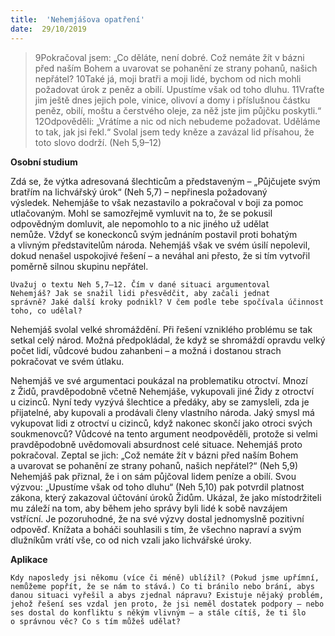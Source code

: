 ```yaml
---
title:  'Nehemjášova opatření'
date:  29/10/2019
---
```


> <p></p>
> 9Pokračoval jsem: „Co děláte, není dobré. Což nemáte žít v bázni před naším Bohem a uvarovat se pohanění ze strany pohanů, našich nepřátel? 10Také já, moji bratři a moji lidé, bychom od nich mohli požadovat úrok z peněz a obilí. Upustíme však od toho dluhu. 11Vraťte jim ještě dnes jejich pole, vinice, olivoví a domy i příslušnou částku peněz, obilí, moštu a čerstvého oleje, za něž jste jim půjčku poskytli.“ 12Odpověděli: „Vrátíme a nic od nich nebudeme požadovat. Uděláme to tak, jak jsi řekl.“ Svolal jsem tedy kněze a zavázal lid přísahou, že toto slovo dodrží. (Neh 5,9–12)

**Osobní studium**

Zdá se, že výtka adresovaná šlechticům a představeným – „Půjčujete svým bratřím na lichvářský úrok“ (Neh 5,7) – nepřinesla požadovaný výsledek. Nehemjáše to však nezastavilo a pokračoval v boji za pomoc utlačovaným. Mohl se samozřejmě vymluvit na to, že se pokusil odpovědným domluvit, ale nepomohlo to a nic jiného už udělat nemůže. Vždyť se koneckonců svým jednáním postavil proti bohatým a vlivným představitelům národa. Nehemjáš však ve svém úsilí nepolevil, dokud nenašel uspokojivé řešení – a neváhal ani přesto, že si tím vytvořil poměrně silnou skupinu nepřátel.

`Uvažuj o textu Neh 5,7–12. Čím v dané situaci argumentoval Nehemjáš? Jak se snažil lidi přesvědčit, aby začali jednat správně? Jaké další kroky podnikl? V čem podle tebe spočívala účinnost toho, co udělal?`

Nehemjáš svolal velké shromáždění. Při řešení vzniklého problému se tak setkal celý národ. Možná předpokládal, že když se shromáždí opravdu velký počet lidí, vůdcové budou zahanbeni – a možná i dostanou strach pokračovat ve svém útlaku.

Nehemjáš ve své argumentaci poukázal na problematiku otroctví. Mnozí z Židů, pravděpodobně včetně Nehemjáše, vykupovali jiné Židy z otroctví u cizinců. Nyní tedy vyzývá šlechtice a předáky, aby se zamysleli, zda je přijatelné, aby kupovali a prodávali členy vlastního národa. Jaký smysl má vykupovat lidi z otroctví u cizinců, když nakonec skončí jako otroci svých soukmenovců? Vůdcové na tento argument neodpověděli, protože si velmi pravděpodobně uvědomovali absurdnost celé situace. Nehemjáš proto pokračoval. Zeptal se jich: „Což nemáte žít v bázni před naším Bohem a uvarovat se pohanění ze strany pohanů, našich nepřátel?“ (Neh 5,9) Nehemjáš pak přiznal, že i on sám půjčoval lidem peníze a obilí. Svou výzvou: „Upustíme však od toho dluhu“ (Neh 5,10) pak potvrdil platnost zákona, který zakazoval účtování úroků Židům. Ukázal, že jako místodržiteli mu záleží na tom, aby během jeho správy byli lidé k sobě navzájem vstřícní. Je pozoruhodné, že na své výzvy dostal jednomyslně pozitivní odpověď. Knížata a boháči souhlasili s tím, že všechno napraví a svým dlužníkům vrátí vše, co od nich vzali jako lichvářské úroky.

**Aplikace**

`Kdy naposledy jsi někomu (více či méně) ublížil? (Pokud jsme upřímní, nemůžeme popřít, že se nám to stává.) Co ti bránilo nebo brání, abys danou situaci vyřešil a abys zjednal nápravu? Existuje nějaký problém, jehož řešení ses vzdal jen proto, že jsi neměl dostatek podpory – nebo ses dostal do konfliktu s někým vlivným – a stále cítíš, že ti šlo o správnou věc? Co s tím můžeš udělat?`